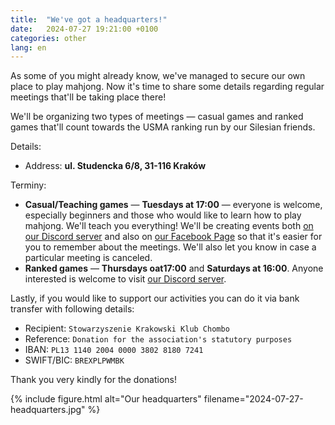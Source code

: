 ```yaml
---
title:  "We've got a headquarters!"
date:   2024-07-27 19:21:00 +0100
categories: other
lang: en
---
```


As some of you might already know, we've managed to secure our own place to play mahjong. Now it's time to share some details regarding regular meetings that'll be taking place there!

We'll be organizing two types of meetings — casual games and ranked games that'll count towards the USMA ranking run by our Silesian friends.

Details:
* Address: **ul. Studencka 6/8, 31-116 Kraków**

Terminy:
* **Casual/Teaching games** — **Tuesdays at 17:00** — everyone is welcome, especially beginners and those who would like to learn how to play mahjong. We'll teach you everything! We'll be creating events both [on our Discord server](https://discord.chombo.club/) and also on       [our Facebook Page](https://fb.me/chombo.club) so that it's easier for you to remember about the meetings. We'll also let you know in case a particular meeting is canceled.
* **Ranked games** — **Thursdays oat17:00** and **Saturdays at 16:00**. Anyone interested is welcome to visit [our Discord server](https://discord.chombo.club/).

Lastly, if you would like to support our activities you can do it via bank transfer with following details:
* Recipient: `Stowarzyszenie Krakowski Klub Chombo`
* Reference: `Donation for the association's statutory purposes`
* IBAN: `PL13 1140 2004 0000 3802 8180 7241`
* SWIFT/BIC: `BREXPLPWMBK`

Thank you very kindly for the donations!

{% include figure.html alt="Our headquarters" filename="2024-07-27-headquarters.jpg" %}
